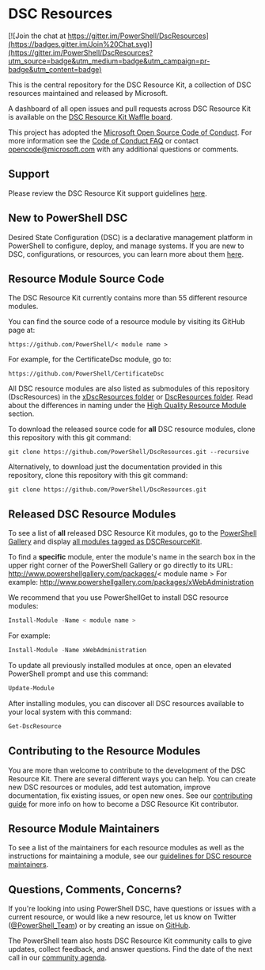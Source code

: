 # DSC Resources

[![Join the chat at https://gitter.im/PowerShell/DscResources](https://badges.gitter.im/Join%20Chat.svg)](https://gitter.im/PowerShell/DscResources?utm_source=badge&utm_medium=badge&utm_campaign=pr-badge&utm_content=badge)

This is the central repository for the DSC Resource Kit, a collection of DSC resources maintained and released by Microsoft.

A dashboard of all open issues and pull requests across DSC Resource Kit is available on the [DSC Resource Kit Waffle board](http://waffle.io/powershell/dscresources).

This project has adopted the [Microsoft Open Source Code of Conduct](https://opensource.microsoft.com/codeofconduct/).
For more information see the [Code of Conduct FAQ](https://opensource.microsoft.com/codeofconduct/faq/) or contact [opencode@microsoft.com](mailto:opencode@microsoft.com) with any additional questions or comments.

## Support

Please review the DSC Resource Kit support guidelines [here](https://github.com/PowerShell/DscResources/tree/master/Supportability.md).

## New to PowerShell DSC

Desired State Configuration (DSC) is a declarative management platform in PowerShell to configure, deploy, and manage systems.
If you are new to DSC, configurations, or resources, you can learn more about them [here](https://docs.microsoft.com/en-us/powershell/dsc/overview).

## Resource Module Source Code

The DSC Resource Kit currently contains more than 55 different resource modules.

You can find the source code of a resource module by visiting its GitHub page at:

`https://github.com/PowerShell/< module name >`

For example, for the CertificateDsc module, go to:

`https://github.com/PowerShell/CertificateDsc`

All DSC resource modules are also listed as submodules of this repository (DscResources) in the [xDscResources folder](https://github.com/PowerShell/DscResources/tree/master/xDscResources) or [DscResources folder](https://github.com/PowerShell/DscResources/tree/master/DscResources).
Read about the differences in naming under the
[High Quality Resource Module](https://github.com/PowerShell/DscResources/blob/master/Naming.md#high-quality-resource-module)
section.

To download the released source code for **all** DSC resource modules, clone this repository with this git command:

```shell
git clone https://github.com/PowerShell/DscResources.git --recursive
```

Alternatively, to download just the documentation provided in this repository, clone this repository with this git command:

```shell
git clone https://github.com/PowerShell/DscResources.git
```

## Released DSC Resource Modules

To see a list of **all** released DSC Resource Kit modules, go to the [PowerShell Gallery](http://www.powershellgallery.com/) and display [all modules tagged as DSCResourceKit](http://www.powershellgallery.com/packages?q=Tags%3A%22DSCResourceKit%22).

To find a **specific** module, enter the module's name in the search box in the upper right corner of the PowerShell Gallery or go directly to its URL:
http://www.powershellgallery.com/packages/< module name >
For example:
http://www.powershellgallery.com/packages/xWebAdministration

We recommend that you use PowerShellGet to install DSC resource modules:

```powershell
Install-Module -Name < module name >
```

For example:

```powershell
Install-Module -Name xWebAdministration
```

To update all previously installed modules at once, open an elevated PowerShell prompt and use this command:

```powershell
Update-Module
```

After installing modules, you can discover all DSC resources available to your local system with this command:

```powershell
Get-DscResource
```

## Contributing to the Resource Modules

You are more than welcome to contribute to the development of the DSC Resource Kit. There are several different ways you can help. You can create new DSC resources or modules, add test automation, improve documentation, fix existing issues, or open new ones.
See our [contributing guide](https://github.com/PowerShell/DscResources/blob/master/CONTRIBUTING.md) for more info on how to become a DSC Resource Kit contributor.

## Resource Module Maintainers

To see a list of the maintainers for each resource modules as well as the instructions for maintaining a module, see our [guidelines for DSC resource maintainers](Maintainers.md).

## Questions, Comments, Concerns?

If you're looking into using PowerShell DSC, have questions or issues with a current resource, or would like a new resource, let us know on Twitter ([@PowerShell_Team](https://twitter.com/PowerShell_Team)) or by creating an issue on [GitHub](https://github.com/powershell/dscresources/issues).

The PowerShell team also hosts DSC Resource Kit community calls to give updates, collect feedback, and answer questions. Find the date of the next call in our [community agenda](CommunityAgenda.md).
